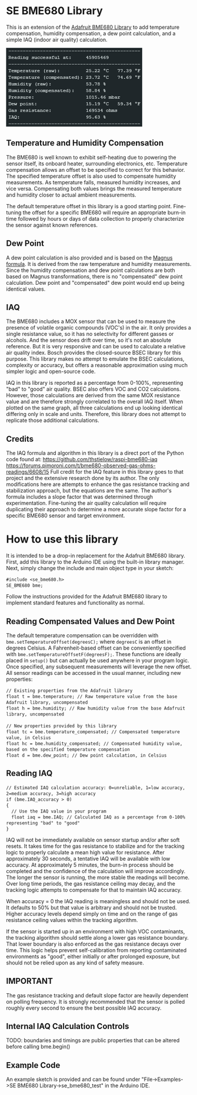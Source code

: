 # SE BME680 Library
This is an extension of the [Adafruit BME680 Library](https://github.com/adafruit/Adafruit_BME680) to add temperature compensation, humidity compensation, a dew point calculation, and a simple IAQ (indoor air quality) calculation.

![Example output](assets/screenshot.png)

## Temperature and Humidity Compensation
The BME680 is well known to exhibit self-heating due to powering the sensor itself, its onboard heater, surrounding electronics, etc. Temperature compensation allows an offset to be specified to correct for this behavior. The specified temperature offset is also used to compensate humidity measurements. As temperature falls, measured humidity increases, and vice versa. Compensating both values brings the measured temperature and humidity closer to actual ambient measurements.

The default temperature offset in this library is a good starting point. Fine-tuning the offset for a specific BME680 will require an appropriate burn-in time followed by hours or days of data collection to properly characterize the sensor against known references. 

## Dew Point
A dew point calculation is also provided and is based on the [Magnus formula](https://en.wikipedia.org/wiki/Dew_point#Calculating_the_dew_point). It is derived from the raw temperature and humidity measurements. Since the humidity compensation and dew point calculations are both based on Magnus transformations, there is no "compensated" dew point calculation. Dew point and "compensated" dew point would end up being identical values.

## IAQ
The BME680 includes a MOX sensor that can be used to measure the presence of volatile organic compounds (VOC's) in the air. It only provides a single resistance value, so it has no selectivity for different gasses or alcohols. And the sensor does drift over time, so it's not an absolute reference. But it is very responsive and can be used to calculate a relative air quality index. Bosch provides the closed-source BSEC library for this purpose. This library makes no attempt to emulate the BSEC calculations, complexity or accuracy, but offers a reasonable approximation using much simpler logic and open-source code.

IAQ in this library is reported as a percentage from 0-100%, representing "bad" to "good" air quality. BSEC also offers VOC and CO2 calculations. However, those calculations are derived from the same MOX resistance value and are therefore strongly correlated to the overall IAQ itself. When plotted on the same graph, all three calculations end up looking identical differing only in scale and units. Therefore, this library does not attempt to replicate those additional calculations.

## Credits
The IAQ formula and algorithm in this library is a direct port of the Python code found at:
https://github.com/thstielow/raspi-bme680-iaq
https://forums.pimoroni.com/t/bme680-observed-gas-ohms-readings/6608/15
Full credit for the IAQ feature in this library goes to that project and the extensive research done by its author. The only modifications here are attempts to enhance the gas resistance tracking and stabilization approach, but the equations are the same. The author's formula includes a slope factor that was determined through experimentation. Fine-tuning the air quality calculation will require duplicating their approach to determine a more accurate slope factor for a specific BME680 sensor and target environment. 

# How to use this library
It is intended to be a drop-in replacement for the Adafruit BME680 library. First, add this library to the Arduino IDE using the built-in library manager. Next, simply change the include and main object type in your sketch:
```
#include <se_bme680.h>
SE_BME680 bme;
```
Follow the instructions provided for the Adafruit BME680 library to implement standard features and functionality as normal.

## Reading Compensated Values and Dew Point
The default temperature compensation can be overridden with `bme.setTemperatureOffset(degreesC);` where `degreesC` is an offset in degrees Celsius. A Fahrenheit-based offset can be conveniently specified with `bme.setTemperatureOffsetF(degreesF);`. These functions are ideally placed in `setup()` but can actually be used anywhere in your program logic. Once specified, any subsequent measurements will leverage the new offset. All sensor readings can be accessed in the usual manner, including new properties:
```
// Existing properties from the Adafruit library
float t = bme.temperature; // Raw temperature value from the base Adafruit library, uncompensated
float h = bme.humidity; // Raw humidity value from the base Adafruit library, uncompensated

// New properties provided by this library
float tc = bme.temperature_compensated; // Compensated temperature value, in Celsius
float hc = bme.humidity_compensated; // Compensated humidity value, based on the specified temperature compensation
float d = bme.dew_point; // Dew point calculation, in Celsius
```
## Reading IAQ
```
// Estimated IAQ calculation accuracy: 0=unreliable, 1=low accuracy, 2=medium accuracy, 3=high accuracy
if (bme.IAQ_accuracy > 0)
{
  // Use the IAQ value in your program
  float iaq = bme.IAQ; // Calculated IAQ as a percentage from 0-100% representing "bad" to "good"
}
```
IAQ will not be immediately available on sensor startup and/or after soft resets. It takes time for the gas resistance to stabilize and for the tracking logic to properly calculate a mean high value for resistance. After approximately 30 seconds, a tentative IAQ will be available with low accuracy. At approximately 5 minutes, the burn-in process should be completed and the confidence of the calculation will improve accordingly. The longer the sensor is running, the more stable the readings will become. Over long time periods, the gas resistance ceiling may decay, and the tracking logic attempts to compensate for that to maintain IAQ accuracy. 

When accuracy = 0 the IAQ reading is meaningless and should not be used. It defaults to 50% but that value is arbitrary and should not be trusted. Higher accuracy levels depend simply on time and on the range of gas resistance ceiling values within the tracking algorithm.

If the sensor is started up in an environment with high VOC contaminants, the tracking algorithm should settle along a lower gas resistance boundary. That lower boundary is also enforced as the gas resistance decays over time. This logic helps prevent self-calibration from reporting contaminated environments as "good", either initially or after prolonged exposure, but should not be relied upon as any kind of safety measure. 

## IMPORTANT
The gas resistance tracking and default slope factor are heavily dependent on polling frequency. It is strongly recommended that the sensor is polled roughly every second to ensure the best possible IAQ accuracy. 

## Internal IAQ Calculation Controls
TODO: boundaries and timings are public properties that can be altered before calling bme.begin()

## Example Code
An example sketch is provided and can be found under "File->Examples->SE BME680 Library->se_bme680_test" in the Arduino IDE.
